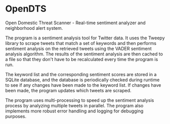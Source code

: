 # OpenDTS
Open Domestic Threat Scanner - Real-time sentiment analyzer and neighborhood alert system.

The program is a sentiment analysis tool for Twitter data. It uses the Tweepy library to scrape tweets that match a set of keywords and then performs sentiment analysis on the retrieved tweets using the VADER sentiment analysis algorithm. The results of the sentiment analysis are then cached to a file so that they don't have to be recalculated every time the program is run.

The keyword list and the corresponding sentiment scores are stored in a SQLite database, and the database is periodically checked during runtime to see if any changes have been made to the keyword list. If changes have been made, the program updates which tweets are scraped.

The program uses multi-processing to speed up the sentiment analysis process by analyzing multiple tweets in parallel. The program also implements more robust error handling and logging for debugging purposes.
